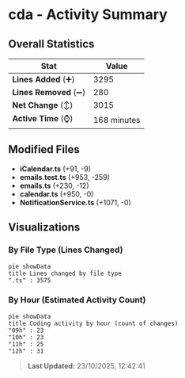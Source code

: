 # cda - Activity Summary 

## Overall Statistics

| Stat                   | Value                                                             |
| ---------------------- | ----------------------------------------------------------------- |
| **Lines Added** (➕)   | 3295                                          |
| **Lines Removed** (➖) | 280                                        |
| **Net Change** (↕)    | 3015                |
| **Active Time** (⌚)   | 168 minutes |


## Modified Files
- **iCalendar.ts** (+91, -9)
- **emails.test.ts** (+953, -259)
- **emails.ts** (+230, -12)
- **calendar.ts** (+950, -0)
- **NotificationService.ts** (+1071, -0)

## Visualizations

### By File Type (Lines Changed)

```mermaid
pie showData
title Lines changed by file type
".ts" : 3575
```

### By Hour (Estimated Activity Count)

```mermaid
pie showData
title Coding activity by hour (count of changes)
"09h" : 23
"10h" : 23
"11h" : 25
"12h" : 31
```


> **Last Updated:** 23/10/2025, 12:42:41